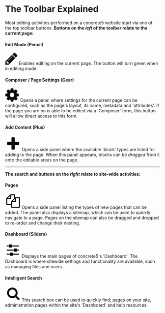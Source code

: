 # The Toolbar Explained

Most editing activities performed on a concrete5 website start via one of the top toolbar buttons. **Buttons on the *left* of the toolbar relate to the current page:**

#### Edit Mode (Pencil)
![](/assets/pencil.png) Enables editing on the current page. The button will turn green when in editing mode.

#### Composer / Page Settings (Gear)
![](/assets/cog.png) Opens a panel where settings for the current page can be configured, such as the page's layout, its name, metadata and 'attributes'. If the page you are on is able to be edited via a 'Composer' form, this button will allow direct access to this form.


#### Add Content (Plus)
![](/assets/plus.png) Opens a side panel where the available 'block' types are listed for adding to the page. When this panel appears, blocks can be *dragged* from it onto the editable areas on the page.

---

**The search and buttons on the *right* relate to site-wide activities:** 

#### Pages
![](/assets/pages.png) Opens a side panel listing the types of new pages that can be added. The panel also displays a sitemap, which can be used to quickly navigate to a page. Pages on the sitemap can also be dragged and dropped to re-order and change their nesting.

#### Dashboard (Sliders)
![](/assets/slider.png) Displays the main pages of concrete5's 'Dashboard'. The Dashboard is where sitewide settings and functionality are available, such as managing files and users.

#### Intelligent Search
![](/assets/search.png) This search box can be used to quickly find; pages on your site, administration pages within the site's 'Dashboard' and help resources.